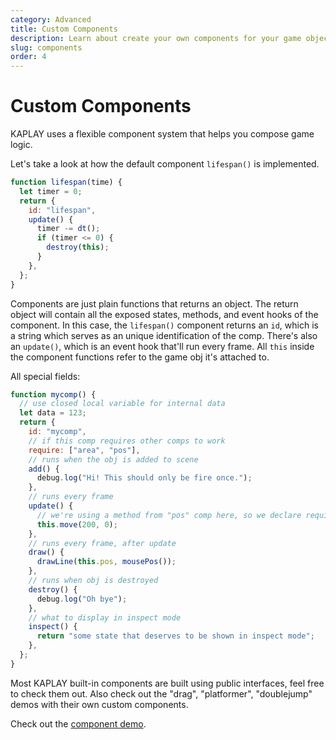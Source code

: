 ```yaml
---
category: Advanced
title: Custom Components
description: Learn about create your own components for your game objects.
slug: components
order: 4
---
```


# Custom Components

KAPLAY uses a flexible component system that helps you compose game logic.

Let's take a look at how the default component `lifespan()` is implemented.

```js
function lifespan(time) {
  let timer = 0;
  return {
    id: "lifespan",
    update() {
      timer -= dt();
      if (timer <= 0) {
        destroy(this);
      }
    },
  };
}
```

Components are just plain functions that returns an object. The return object will contain all the exposed states, methods, and event hooks of the component. In this case, the `lifespan()` component returns an `id`, which is a string which serves as an unique identification of the comp. There's also an `update()`, which is an event hook that'll run every frame. All `this` inside the component functions refer to the game obj it's attached to.

All special fields:

```js
function mycomp() {
  // use closed local variable for internal data
  let data = 123;
  return {
    id: "mycomp",
    // if this comp requires other comps to work
    require: ["area", "pos"],
    // runs when the obj is added to scene
    add() {
      debug.log("Hi! This should only be fire once.");
    },
    // runs every frame
    update() {
      // we're using a method from "pos" comp here, so we declare require "pos" above
      this.move(200, 0);
    },
    // runs every frame, after update
    draw() {
      drawLine(this.pos, mousePos());
    },
    // runs when obj is destroyed
    destroy() {
      debug.log("Oh bye");
    },
    // what to display in inspect mode
    inspect() {
      return "some state that deserves to be shown in inspect mode";
    },
  };
}
```

Most KAPLAY built-in components are built using public interfaces, feel free to check them out. Also check out the "drag", "platformer", "doublejump" demos with their own custom components.

Check out the [component demo](https://play.kaboomjs.com).
